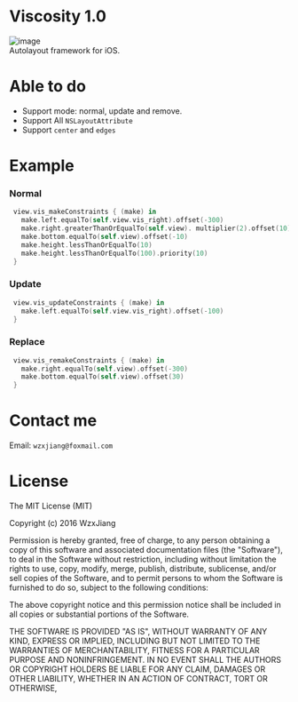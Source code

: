 # Viscosity 1.0
![image](https://img.shields.io/badge/Language-Swift3-blue.svg)<br/>
Autolayout framework for iOS.

# Able to do

- Support mode: normal, update and remove.
- Support All `NSLayoutAttribute`
- Support `center` and `edges`

# Example

### Normal

```swift
 view.vis_makeConstraints { (make) in
   make.left.equalTo(self.view.vis_right).offset(-300)
   make.right.greaterThanOrEqualTo(self.view). multiplier(2).offset(10)
   make.bottom.equalTo(self.view).offset(-10)
   make.height.lessThanOrEqualTo(10)
   make.height.lessThanOrEqualTo(100).priority(10)
 }
```

### Update

```swift
 view.vis_updateConstraints { (make) in
   make.left.equalTo(self.view.vis_right).offset(-100)
 }
```

### Replace

```swift
 view.vis_remakeConstraints { (make) in
   make.right.equalTo(self.view).offset(-300)
   make.bottom.equalTo(self.view).offset(30)
 }
```

# Contact me
Email: `wzxjiang@foxmail.com`

# License

The MIT License (MIT)

Copyright (c) 2016 WzxJiang

Permission is hereby granted, free of charge, to any person obtaining a copy
of this software and associated documentation files (the "Software"), to deal
in the Software without restriction, including without limitation the rights
to use, copy, modify, merge, publish, distribute, sublicense, and/or sell
copies of the Software, and to permit persons to whom the Software is
furnished to do so, subject to the following conditions:

The above copyright notice and this permission notice shall be included in all
copies or substantial portions of the Software.

THE SOFTWARE IS PROVIDED "AS IS", WITHOUT WARRANTY OF ANY KIND, EXPRESS OR
IMPLIED, INCLUDING BUT NOT LIMITED TO THE WARRANTIES OF MERCHANTABILITY,
FITNESS FOR A PARTICULAR PURPOSE AND NONINFRINGEMENT. IN NO EVENT SHALL THE
AUTHORS OR COPYRIGHT HOLDERS BE LIABLE FOR ANY CLAIM, DAMAGES OR OTHER
LIABILITY, WHETHER IN AN ACTION OF CONTRACT, TORT OR OTHERWISE, 

